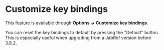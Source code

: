# Customize key bindings

This feature is available through **Options → Customize key bindings**.

You can reset the key bindings to default by pressing the "Default" button. This is especially useful when upgrading from a JabRef version before 3.8.2.

